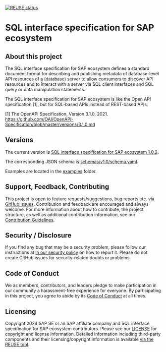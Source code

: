 [![REUSE status](https://api.reuse.software/badge/github.com/SAP/sql-interface-specification)](https://api.reuse.software/info/github.com/SAP/sql-interface-specification)

# SQL interface specification for SAP ecosystem

## About this project

The SQL interface specification for SAP ecosystem defines a standard document format for describing and publishing metadata of database-level API resources of a (database) server to allow consumers to discover API resources and to interact with a server via SQL client interfaces and SQL query or data manipulation statements.

The SQL interface specification for SAP ecosystem is like the Open API specification [1], but for SQL-based APIs instead of REST-based APIs.

[1] The OpenAPI Specification, Version 3.1.0, 2021. https://github.com/OAI/OpenAPI-Specification/blob/master/versions/3.1.0.md

## Versions

The current version is [SQL interface specification for SAP ecosystem 1.0.2](/versions/1.0.2.md).

The corresponding JSON schema is [schemas/v1.0/schema.yaml](/schemas/v1.0/schema.yaml).

Examples are located in the [examples](/examples) folder.

## Support, Feedback, Contributing

This project is open to feature requests/suggestions, bug reports etc. via [GitHub issues](https://github.com/SAP/sql-interface-specification/issues). Contribution and feedback are encouraged and always welcome. For more information about how to contribute, the project structure, as well as additional contribution information, see our [Contribution Guidelines](CONTRIBUTING.md).

## Security / Disclosure
If you find any bug that may be a security problem, please follow our instructions at [in our security policy](https://github.com/SAP/sql-interface-specification/security/policy) on how to report it. Please do not create GitHub issues for security-related doubts or problems.

## Code of Conduct

We as members, contributors, and leaders pledge to make participation in our community a harassment-free experience for everyone. By participating in this project, you agree to abide by its [Code of Conduct](https://github.com/SAP/.github/blob/main/CODE_OF_CONDUCT.md) at all times.

## Licensing

Copyright 2024 SAP SE or an SAP affiliate company and SQL interface specification for SAP ecosystem contributors. Please see our [LICENSE](LICENSE) for copyright and license information. Detailed information including third-party components and their licensing/copyright information is available [via the REUSE tool](https://api.reuse.software/info/github.com/SAP/sql-interface-specification).
